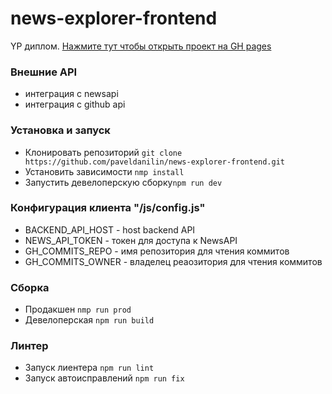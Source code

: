 # news-explorer-frontend
YP диплом. [Нажмите тут чтобы открыть проект на GH pages](https://paveldanilin.github.io/news-explorer-frontend/)

### Внешние API
- интеграция с newsapi
- интеграция с github api

### Установка и запуск
- Клонировать репозиторий ```git clone https://github.com/paveldanilin/news-explorer-frontend.git```
- Установить зависимости ```nmp install```
- Запустить девелоперскую сборку```npm run dev``` 

### Конфигурация клиента "/js/config.js"
- BACKEND_API_HOST - host backend API
- NEWS_API_TOKEN - токен для доступа к NewsAPI
- GH_COMMITS_REPO - имя репозитория для чтения коммитов
- GH_COMMITS_OWNER - владелец реаозитория для чтения коммитов

### Сборка
- Продакшен ```nmp run prod```
- Девелоперская ```npm run build```

### Линтер
- Запуск лиентера ```npm run lint```
- Запуск автоисправлений ```npm run fix```
